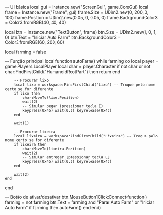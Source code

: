 -- UI básica
local gui = Instance.new("ScreenGui", game.CoreGui)
local frame = Instance.new("Frame", gui)
frame.Size = UDim2.new(0, 200, 0, 100)
frame.Position = UDim2.new(0.05, 0, 0.05, 0)
frame.BackgroundColor3 = Color3.fromRGB(40, 40, 40)

local btn = Instance.new("TextButton", frame)
btn.Size = UDim2.new(1, 0, 1, 0)
btn.Text = "Iniciar Auto Farm"
btn.BackgroundColor3 = Color3.fromRGB(60, 200, 60)

local farming = false

-- Função principal
local function autoFarm()
    while farming do
        local player = game.Players.LocalPlayer
        local char = player.Character
        if not char or not char:FindFirstChild("HumanoidRootPart") then return end

        -- Procurar lixo
        local lixo = workspace:FindFirstChild("Lixo") -- Troque pelo nome certo se for diferente
        if lixo then
            char:MoveTo(lixo.Position)
            wait(2)
            -- Simular pegar (pressionar tecla E)
            keypress(0x45) wait(0.1) keyrelease(0x45)
        end

        wait(1)

        -- Procurar lixeira
        local lixeira = workspace:FindFirstChild("Lixeira") -- Troque pelo nome certo se for diferente
        if lixeira then
            char:MoveTo(lixeira.Position)
            wait(2)
            -- Simular entregar (pressionar tecla E)
            keypress(0x45) wait(0.1) keyrelease(0x45)
        end

        wait(2)
    end
end

-- Botão de ativar/desativar
btn.MouseButton1Click:Connect(function()
    farming = not farming
    btn.Text = farming and "Parar Auto Farm" or "Iniciar Auto Farm"
    if farming then
        autoFarm()
    end
end)
